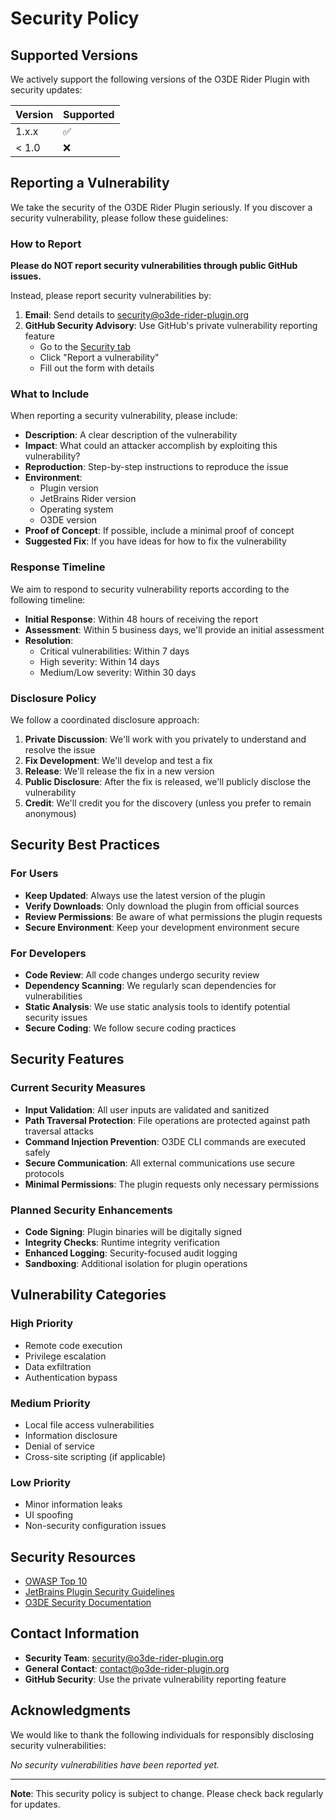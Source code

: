 # Security Policy

## Supported Versions

We actively support the following versions of the O3DE Rider Plugin with security updates:

| Version | Supported          |
| ------- | ------------------ |
| 1.x.x   | :white_check_mark: |
| < 1.0   | :x:                |

## Reporting a Vulnerability

We take the security of the O3DE Rider Plugin seriously. If you discover a security vulnerability, please follow these guidelines:

### How to Report

**Please do NOT report security vulnerabilities through public GitHub issues.**

Instead, please report security vulnerabilities by:

1. **Email**: Send details to [security@o3de-rider-plugin.org](mailto:security@o3de-rider-plugin.org)
2. **GitHub Security Advisory**: Use GitHub's private vulnerability reporting feature
   - Go to the [Security tab](https://github.com/o3de/o3de-rider-plugin/security)
   - Click "Report a vulnerability"
   - Fill out the form with details

### What to Include

When reporting a security vulnerability, please include:

- **Description**: A clear description of the vulnerability
- **Impact**: What could an attacker accomplish by exploiting this vulnerability?
- **Reproduction**: Step-by-step instructions to reproduce the issue
- **Environment**: 
  - Plugin version
  - JetBrains Rider version
  - Operating system
  - O3DE version
- **Proof of Concept**: If possible, include a minimal proof of concept
- **Suggested Fix**: If you have ideas for how to fix the vulnerability

### Response Timeline

We aim to respond to security vulnerability reports according to the following timeline:

- **Initial Response**: Within 48 hours of receiving the report
- **Assessment**: Within 5 business days, we'll provide an initial assessment
- **Resolution**: 
  - Critical vulnerabilities: Within 7 days
  - High severity: Within 14 days
  - Medium/Low severity: Within 30 days

### Disclosure Policy

We follow a coordinated disclosure approach:

1. **Private Discussion**: We'll work with you privately to understand and resolve the issue
2. **Fix Development**: We'll develop and test a fix
3. **Release**: We'll release the fix in a new version
4. **Public Disclosure**: After the fix is released, we'll publicly disclose the vulnerability
5. **Credit**: We'll credit you for the discovery (unless you prefer to remain anonymous)

## Security Best Practices

### For Users

- **Keep Updated**: Always use the latest version of the plugin
- **Verify Downloads**: Only download the plugin from official sources
- **Review Permissions**: Be aware of what permissions the plugin requests
- **Secure Environment**: Keep your development environment secure

### For Developers

- **Code Review**: All code changes undergo security review
- **Dependency Scanning**: We regularly scan dependencies for vulnerabilities
- **Static Analysis**: We use static analysis tools to identify potential security issues
- **Secure Coding**: We follow secure coding practices

## Security Features

### Current Security Measures

- **Input Validation**: All user inputs are validated and sanitized
- **Path Traversal Protection**: File operations are protected against path traversal attacks
- **Command Injection Prevention**: O3DE CLI commands are executed safely
- **Secure Communication**: All external communications use secure protocols
- **Minimal Permissions**: The plugin requests only necessary permissions

### Planned Security Enhancements

- **Code Signing**: Plugin binaries will be digitally signed
- **Integrity Checks**: Runtime integrity verification
- **Enhanced Logging**: Security-focused audit logging
- **Sandboxing**: Additional isolation for plugin operations

## Vulnerability Categories

### High Priority

- Remote code execution
- Privilege escalation
- Data exfiltration
- Authentication bypass

### Medium Priority

- Local file access vulnerabilities
- Information disclosure
- Denial of service
- Cross-site scripting (if applicable)

### Low Priority

- Minor information leaks
- UI spoofing
- Non-security configuration issues

## Security Resources

- [OWASP Top 10](https://owasp.org/www-project-top-ten/)
- [JetBrains Plugin Security Guidelines](https://plugins.jetbrains.com/docs/intellij/plugin-security.html)
- [O3DE Security Documentation](https://docs.o3de.org/)

## Contact Information

- **Security Team**: [security@o3de-rider-plugin.org](mailto:security@o3de-rider-plugin.org)
- **General Contact**: [contact@o3de-rider-plugin.org](mailto:contact@o3de-rider-plugin.org)
- **GitHub Security**: Use the private vulnerability reporting feature

## Acknowledgments

We would like to thank the following individuals for responsibly disclosing security vulnerabilities:

<!-- This section will be updated as we receive and resolve security reports -->

*No security vulnerabilities have been reported yet.*

---

**Note**: This security policy is subject to change. Please check back regularly for updates.
